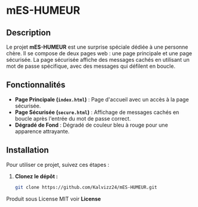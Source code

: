 # mES-HUMEUR

## Description

Le projet **mES-HUMEUR** est une surprise spéciale dédiée à une personne chère. Il se compose de deux pages web : une page principale et une page sécurisée. La page sécurisée affiche des messages cachés en utilisant un mot de passe spécifique, avec des messages qui défilent en boucle.

## Fonctionnalités

- **Page Principale (`index.html`)** : Page d'accueil avec un accès à la page sécurisée.
- **Page Sécurisée (`secure.html`)** : Affichage de messages cachés en boucle après l'entrée du mot de passe correct.
- **Dégradé de Fond** : Dégradé de couleur bleu à rouge pour une apparence attrayante.

## Installation

Pour utiliser ce projet, suivez ces étapes :

1. **Clonez le dépôt :**

   ```bash
   git clone https://github.com/Kalvizz24/mES-HUMEUR.git

Produit sous License MIT voir **License**
